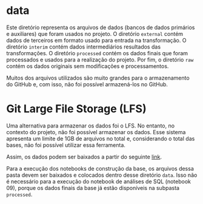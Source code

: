 # data
Este diretório representa os arquivos de dados (bancos de dados primários e auxiliares) que foram usados no projeto. O diretório ```external``` contém dados de terceiros em formato usado para entrada na transformação. O diretório ```interim``` contém dados intermediários resultados das transformações. O diretório ```processed``` contém os dados finais que foram processados e usados para a realização do projeto. Por fim, o diretório ```raw``` contém os dados originais sem modificações e processamentos.

Muitos dos arquivos utilizados são muito grandes para o armazenamento do GitHub e, com isso, não foi possível armazená-los no GitHub.

# Git Large File Storage (LFS)
Uma alternativa para armazenar os dados foi o LFS. No entanto, no contexto do projeto, não foi possível armazenar os dados. Esse sistema apresenta um limite de 1GB de arquivos no total e, considerando o total das bases, não foi possível utilizar essa ferramenta.

Assim, os dados podem ser baixados a partir do seguinte [link](https://drive.google.com/drive/folders/1HDvjRKjUg5BNV-Lmlv3nzuP9vkPdmGYo?usp=sharing).

Para a execução dos notebooks de construção da base, os arquivos dessa pasta devem ser baixados e colocados dentro desse diretório ```data```. Isso não é necessário para a execução do notebook de análises de SQL (notebook 09), porque os dados finais da base já estão disponíveis na subpasta ```processed```.
